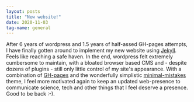 ```yaml
---
layout: posts
title: "New website!"
date: 2020-11-03
tag-name: general
---
```


After 6 years of wordpress and 1.5 years of half-assed GH-pages attempts, I have finally gotten around to implement my new website using [Jekyll](https://jekyllrb.com/). Feels like reaching a safe haven. In the end, wordpress felt extremely cumbersome to maintain, with a bloated browser based CMS and - despite dozens of plugins - still only little control of my site's appearance. With a combination of [GH-pages](https://pages.github.com/) and the wonderfully simplistic [minimal-mistakes](https://mmistakes.github.io/minimal-mistakes/) theme, I feel more motivated again to keep an updated web-presence to communicate science, tech and other things that I feel deserve a presence. Good to be back :-). 

